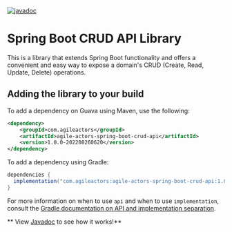 [![javadoc](https://javadoc.io/badge2/com.agileactors/agile-actors-spring-boot-crud-api/javadoc.svg)](https://javadoc.io/doc/com.agileactors/agile-actors-spring-boot-crud-api)

# Spring Boot CRUD API Library

This is a library that extends Spring Boot functionality and offers a convenient and easy way to expose a domain's CRUD 
(Create, Read, Update, Delete) operations. 

## Adding the library to your build
To add a dependency on Guava using Maven, use the following:

```xml
<dependency>
    <groupId>com.agileactors</groupId>
    <artifactId>agile-actors-spring-boot-crud-api</artifactId>
    <version>1.0.0-202208260620</version>
</dependency>
```

To add a dependency using Gradle:

```gradle
dependencies {
  implementation("com.agileactors:agile-actors-spring-boot-crud-api:1.0.0-202208260620")
}
```

For more information on when to use `api` and when to use `implementation`,
consult the
[Gradle documentation on API and implementation separation](https://docs.gradle.org/current/userguide/java_library_plugin.html#sec:java_library_separation).

** View [Javadoc]((https://javadoc.io/doc/com.agileactors/agile-actors-spring-boot-crud-api)) to see how it works!**
